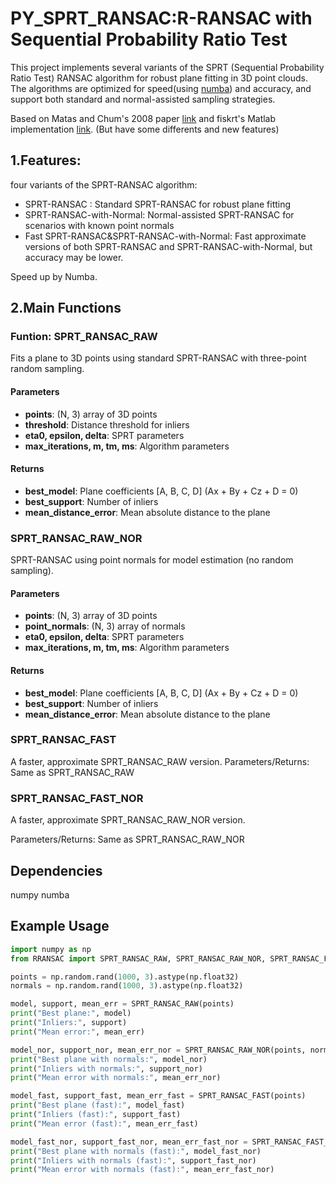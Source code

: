 # PY_SPRT_RANSAC:R-RANSAC with Sequential Probability Ratio Test

This project implements several variants of the SPRT (Sequential Probability Ratio Test) RANSAC algorithm for robust plane fitting in 3D point clouds. The algorithms are optimized for speed(using [numba](https://numba.readthedocs.io/en/stable/index.html)) and accuracy, and support both standard and normal-assisted sampling strategies.

Based on Matas and Chum's 2008 paper [link](https://cmp.felk.cvut.cz/~matas/papers/chum-waldsac-iccv05.pdf) and fiskrt's Matlab implementation [link](https://github.com/fiskrt/RRANSAC). (But have some differents and new features)


## 1.Features:

four variants of the SPRT-RANSAC algorithm:

- SPRT-RANSAC : Standard SPRT-RANSAC for robust plane fitting 
- SPRT-RANSAC-with-Normal: Normal-assisted SPRT-RANSAC for scenarios with known point normals
- Fast SPRT-RANSAC&SPRT-RANSAC-with-Normal: Fast approximate versions of both SPRT-RANSAC and SPRT-RANSAC-with-Normal, but accuracy may be lower.

Speed up by Numba.

## 2.Main Functions

### Funtion: SPRT_RANSAC_RAW

Fits a plane to 3D points using standard SPRT-RANSAC with three-point random sampling.

#### Parameters

- **points**: (N, 3) array of 3D points
- **threshold**: Distance threshold for inliers
- **eta0, epsilon, delta**: SPRT parameters
- **max_iterations, m, tm, ms**: Algorithm parameters

#### Returns

- **best_model**: Plane coefficients [A, B, C, D] (Ax + By + Cz + D = 0)
- **best_support**: Number of inliers
- **mean_distance_error**: Mean absolute distance to the plane
  
### SPRT_RANSAC_RAW_NOR

SPRT-RANSAC using point normals for model estimation (no random sampling).

#### Parameters

- **points**: (N, 3) array of 3D points
- **point_normals**: (N, 3) array of normals
- **eta0, epsilon, delta**: SPRT parameters
- **max_iterations, m, tm, ms**: Algorithm parameters

#### Returns

- **best_model**: Plane coefficients [A, B, C, D] (Ax + By + Cz + D = 0)
- **best_support**: Number of inliers
- **mean_distance_error**: Mean absolute distance to the plane

### SPRT_RANSAC_FAST

A faster, approximate SPRT_RANSAC_RAW version.
Parameters/Returns: Same as SPRT_RANSAC_RAW

### SPRT_RANSAC_FAST_NOR

A faster, approximate SPRT_RANSAC_RAW_NOR version.

Parameters/Returns: Same as SPRT_RANSAC_RAW_NOR

## Dependencies

numpy 
numba


## Example Usage

~~~ python 
import numpy as np
from RRANSAC import SPRT_RANSAC_RAW, SPRT_RANSAC_RAW_NOR, SPRT_RANSAC_FAST, SPRT_RANSAC_FAST_NOR

points = np.random.rand(1000, 3).astype(np.float32)
normals = np.random.rand(1000, 3).astype(np.float32)

model, support, mean_err = SPRT_RANSAC_RAW(points)
print("Best plane:", model)
print("Inliers:", support)
print("Mean error:", mean_err)

model_nor, support_nor, mean_err_nor = SPRT_RANSAC_RAW_NOR(points, normals)
print("Best plane with normals:", model_nor)
print("Inliers with normals:", support_nor)
print("Mean error with normals:", mean_err_nor)

model_fast, support_fast, mean_err_fast = SPRT_RANSAC_FAST(points)
print("Best plane (fast):", model_fast)
print("Inliers (fast):", support_fast)
print("Mean error (fast):", mean_err_fast)

model_fast_nor, support_fast_nor, mean_err_fast_nor = SPRT_RANSAC_FAST_NOR(points, normals)
print("Best plane with normals (fast):", model_fast_nor)
print("Inliers with normals (fast):", support_fast_nor)
print("Mean error with normals (fast):", mean_err_fast_nor)

~~~